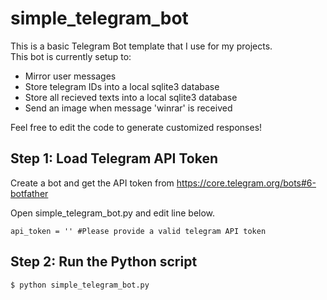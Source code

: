 # simple_telegram_bot
This is a basic Telegram Bot template that I use for my projects.  
This bot is currently setup to:
* Mirror user messages
* Store telegram IDs into a local sqlite3 database
* Store all recieved texts into a local sqlite3 database
* Send an image when message 'winrar' is received

Feel free to edit the code to generate customized responses!

Step 1: Load Telegram API Token
-
Create a bot and get the API token from https://core.telegram.org/bots#6-botfather

Open simple_telegram_bot.py and edit line below.

    api_token = '' #Please provide a valid telegram API token

Step 2: Run the Python script
-
    $ python simple_telegram_bot.py
